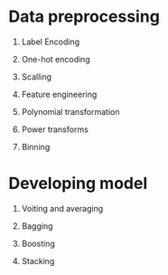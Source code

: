 # Data preprocessing
1. Label Encoding

2. One-hot encoding

3. Scalling

4. Feature engineering

5. Polynomial transformation

6. Power transforms

7. Binning

# Developing model
1. Voiting and averaging

2. Bagging

3. Boosting

4. Stacking